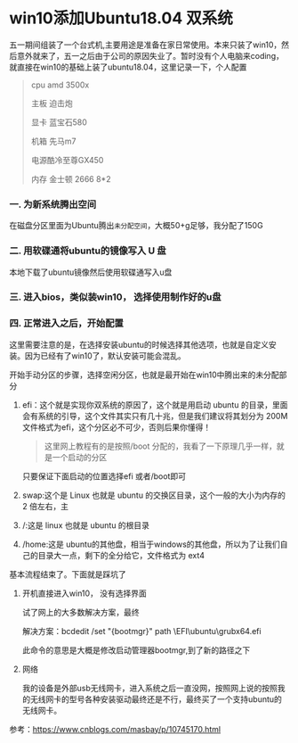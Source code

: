 # win10添加Ubuntu18.04 双系统

五一期间组装了一个台式机,主要用途是准备在家日常使用。本来只装了win10，然后意外就来了，五一之后由于公司的原因失业了。暂时没有个人电脑来coding，就直接在win10的基础上装了ubuntu18.04，这里记录一下，个人配置

> cpu amd 3500x
>
> 主板 迫击炮
>
> 显卡 蓝宝石580
>
> 机箱 先马m7
>
> 电源酷冷至尊GX450
>
> 内存 金士顿 2666 8*2



### 一. 为新系统腾出空间

在磁盘分区里面为Ubuntu腾出`未分配空间`，大概50+g足够，我分配了150G

###  二. 用软碟通将ubuntu的镜像写入 U 盘

本地下载了ubuntu镜像然后使用软碟通写入u盘

### 三. 进入bios，类似装win10， 选择使用制作好的u盘

### 四. 正常进入之后，开始配置

这里需要注意的是，在选择安装ubuntu的时候选择其他选项，也就是自定义安装。因为已经有了win10了，默认安装可能会混乱。

开始手动分区的步骤，选择空闲分区，也就是最开始在win10中腾出来的未分配部分

1. efi：这个就是实现你双系统的原因了，这个就是用启动 ubuntu 的目录，里面会有系统的引导，这个文件其实只有几十兆，但是我们建议将其划分为 200M 文件格式为efi，这个分区必不可少，否则后果你懂得！

   > 这里网上教程有的是按照/boot 分配的，我看了一下原理几乎一样，就是一个启动的分区

   只要保证下面启动的位置选择efi 或者/boot即可

2. swap:这个是 Linux 也就是 ubuntu 的交换区目录，这个一般的大小为内存的 2 倍左右，主
3. /:这是 linux 也就是 ubuntu 的根目录
4. /home:这是 ubuntu的其他盘，相当于windows的其他盘，所以为了让我们自己的目录大一点，剩下的全分给它，文件格式为 ext4



基本流程结束了。下面就是踩坑了

1. 开机直接进入win10， 没有选择界面

   试了网上的大多数解决方案，最终

   解决方案：bcdedit /set "{bootmgr}" path \EFI\ubuntu\grubx64.efi

   此命令的意思是大概是修改启动管理器bootmgr,到了新的路径之下

2. 网络

   我的设备是外部usb无线网卡，进入系统之后一直没网，按照网上说的按照我的无线网卡的型号各种安装驱动最终还是不行，最终买了一个支持ubuntu的无线网卡。



参考：https://www.cnblogs.com/masbay/p/10745170.html



